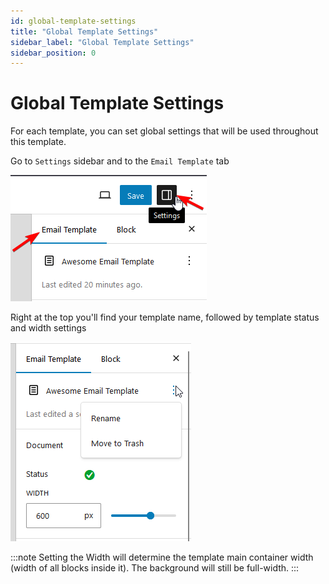 ```yaml
---
id: global-template-settings
title: "Global Template Settings"
sidebar_label: "Global Template Settings"
sidebar_position: 0
---
```


# Global Template Settings

For each template, you can set global settings that will be used throughout this template.

Go to `Settings` sidebar and to the `Email Template` tab

![](../assets/obraz%20(26).png)

Right at the top you'll find your template name, followed by template status and width settings

![](../assets/obraz%20(27).png)

:::note
Setting the Width will determine the template main container width (width of all blocks inside it). The background will still be full-width.
:::